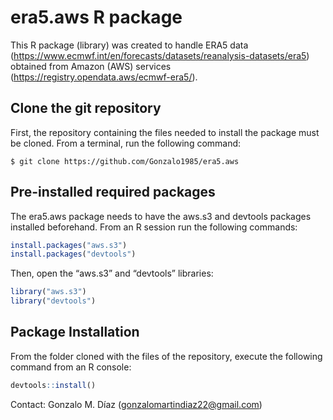 # era5.aws R package

This R package (library) was created to handle ERA5 data
(<https://www.ecmwf.int/en/forecasts/datasets/reanalysis-datasets/era5>)
obtained from Amazon (AWS) services
(<https://registry.opendata.aws/ecmwf-era5/>).

## Clone the git repository

First, the repository containing the files needed to install the package
must be cloned. From a terminal, run the following command:

    $ git clone https://github.com/Gonzalo1985/era5.aws

## Pre-installed required packages

The era5.aws package needs to have the aws.s3 and devtools packages
installed beforehand. From an R session run the following commands:

``` r
install.packages("aws.s3")
install.packages("devtools")
```

Then, open the “aws.s3” and “devtools” libraries:

``` r
library("aws.s3")
library("devtools")
```

## Package Installation

From the folder cloned with the files of the repository, execute the
following command from an R console:

``` r
devtools::install()
```

Contact: Gonzalo M. Díaz (<gonzalomartindiaz22@gmail.com>)
